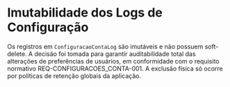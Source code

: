 # Imutabilidade dos Logs de Configuração

Os registros em `ConfiguracaoContaLog` são imutáveis e não possuem soft-delete.
A decisão foi tomada para garantir auditabilidade total das alterações de
preferências de usuários, em conformidade com o requisito normativo
REQ-CONFIGURACOES_CONTA-001. A exclusão física só ocorre por políticas de
retenção globais da aplicação.
